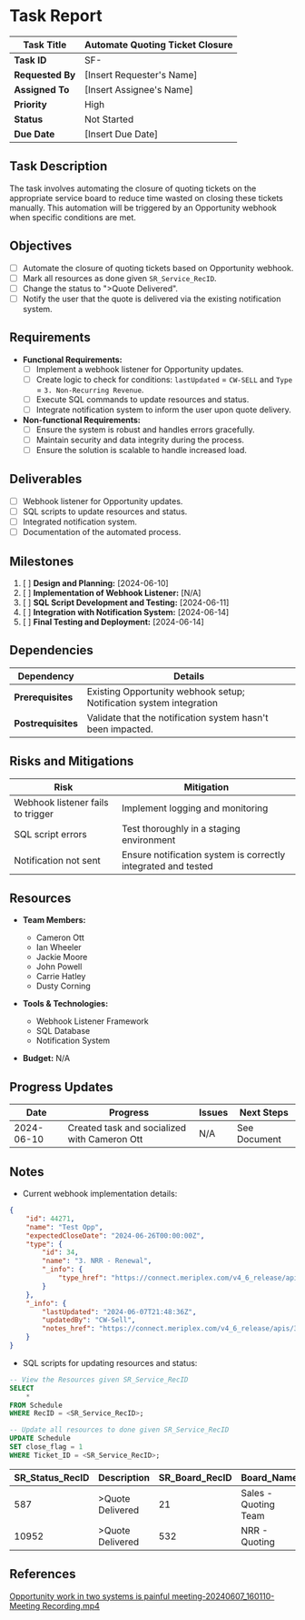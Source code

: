 # Task Report

| **Task Title**   | Automate Quoting Ticket Closure |
| ---------------- | ------------------------------- |
| **Task ID**      | SF-                             |
| **Requested By** | [Insert Requester's Name]       |
| **Assigned To**  | [Insert Assignee's Name]        |
| **Priority**     | High                            |
| **Status**       | Not Started                     |
| **Due Date**     | [Insert Due Date]               |

## Task Description

The task involves automating the closure of quoting tickets on the appropriate service board to reduce time wasted on closing these tickets manually. This automation will be triggered by an Opportunity webhook when specific conditions are met.

## Objectives

- [ ]  Automate the closure of quoting tickets based on Opportunity webhook.
- [ ]  Mark all resources as done given `SR_Service_RecID`.
- [ ]  Change the status to ">Quote Delivered".
- [ ]  Notify the user that the quote is delivered via the existing notification system.

## Requirements

- **Functional Requirements:**
    - [ ]  Implement a webhook listener for Opportunity updates.
    - [ ]  Create logic to check for conditions: `lastUpdated` = `CW-SELL` and `Type` = `3. Non-Recurring Revenue`.
    - [ ]  Execute SQL commands to update resources and status.
    - [ ]  Integrate notification system to inform the user upon quote delivery.

- **Non-functional Requirements:**
    - [ ]  Ensure the system is robust and handles errors gracefully.
    - [ ]  Maintain security and data integrity during the process.
    - [ ]  Ensure the solution is scalable to handle increased load.

## Deliverables

- [ ]  Webhook listener for Opportunity updates.
- [ ]  SQL scripts to update resources and status.
- [ ]  Integrated notification system.
- [ ]  Documentation of the automated process.

## Milestones

1. [ ]  **Design and Planning:** [2024-06-10]
2. [ ]  **Implementation of Webhook Listener:** [N/A]
3. [ ]  **SQL Script Development and Testing:** [2024-06-11]
4. [ ]  **Integration with Notification System:** [2024-06-14]
5. [ ]  **Final Testing and Deployment:** [2024-06-14]

## Dependencies

| **Dependency**     | **Details**                                                            |
| ------------------ | ---------------------------------------------------------------------- |
| **Prerequisites**  | Existing Opportunity webhook setup;<br>Notification system integration |
| **Postrequisites** | Validate that the notification system hasn't been impacted.            |

## Risks and Mitigations

|**Risk**|**Mitigation**|
|---|---|
|Webhook listener fails to trigger|Implement logging and monitoring|
|SQL script errors|Test thoroughly in a staging environment|
|Notification not sent|Ensure notification system is correctly integrated and tested|

## Resources

- **Team Members:**
    - Cameron Ott
    - Ian Wheeler
    - Jackie Moore
    - John Powell
    - Carrie Hatley
    - Dusty Corning

- **Tools & Technologies:**
    - Webhook Listener Framework
    - SQL Database
    - Notification System

- **Budget:** N/A

## Progress Updates

| **Date**   | **Progress**                                 | **Issues** | **Next Steps** |
| ---------- | -------------------------------------------- | ---------- | -------------- |
| 2024-06-10 | Created task and socialized with Cameron Ott | N/A        | See Document   |

## Notes

- Current webhook implementation details:

```JSON
{
    "id": 44271,
    "name": "Test Opp",
    "expectedCloseDate": "2024-06-26T00:00:00Z",
    "type": {
        "id": 34,
        "name": "3. NRR - Renewal",
        "_info": {
            "type_href": "https://connect.meriplex.com/v4_6_release/apis/3.0/sales/opportunities/types/34"
        }
    },
    "_info": {
        "lastUpdated": "2024-06-07T21:48:36Z",
        "updatedBy": "CW-Sell",
        "notes_href": "https://connect.meriplex.com/v4_6_release/apis/3.0/sales/opportunities/44271/notes"
    }
}
```

- SQL scripts for updating resources and status:

```SQL
-- View the Resources given SR_Service_RecID
SELECT
	*
FROM Schedule
WHERE RecID = <SR_Service_RecID>;
```

```SQL
-- Update all resources to done given SR_Service_RecID
UPDATE Schedule
SET close_flag = 1
WHERE Ticket_ID = <SR_Service_RecID>;
```

|SR_Status_RecID|Description|SR_Board_RecID|Board_Name|
|---|---|---|---|
|587|>Quote Delivered|21|Sales - Quoting Team|
|10952|>Quote Delivered|532|NRR - Quoting|

## References

[Opportunity work in two systems is painful meeting-20240607_160110-Meeting Recording.mp4](https://meriplex-my.sharepoint.com/:v:/p/ian_wheeler/EcOpgVwHGRNMh35ORw_6-MgBejHbo5vbZsa0EcGOB5154Q?e=2Rxfav&nav=eyJyZWZlcnJhbEluZm8iOnsicmVmZXJyYWxBcHAiOiJTdHJlYW1XZWJBcHAiLCJyZWZlcnJhbFZpZXciOiJTaGFyZURpYWxvZy1MaW5rIiwicmVmZXJyYWxBcHBQbGF0Zm9ybSI6IldlYiIsInJlZmVycmFsTW9kZSI6InZpZXcifX0%3D)
